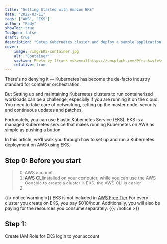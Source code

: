 ```yaml
---
title: "Getting Started with Amazon EKS"
date: "2022-03-11"
tags: ["AWS", "EKS"]
author: "Fady"
showToc: true
TocOpen: false
draft: true
description: "Setup Kubernetes cluster and deploy a sample application in AWS EKS."
cover:
    image: /img/EKS-container.jpg
    alt: "Container"
    caption: Photo by [frank mckenna](https://unsplash.com/@frankiefoto) on [Unsplash](https://unsplash.com)
    relative: true
---
```

There's no denying it — Kubernetes has become the de-facto industry standard for container orchestration.

But Setting up and maintaining Kubernetes clusters to run containerized workloads can be a challenge, especially if you are running it on the cloud. You need to take care of networking, setting up the master node, security and continuous updates and patches.

Fortunately, you can use Elastic Kubernetes Service (EKS), EKS is a managed Kubernetes service that makes running Kubernetes on AWS as simple as pushing a button.

In this article, we’ll walk you through how to set up and run a Kubernetes deployment on AWS using EKS.



## Step 0: Before you start
> 0. AWS account.
> 1. [AWS CLI](https://docs.aws.amazon.com/cli/latest/userguide/getting-started-install.html)installed on your computer, while you can use the AWS Console to create a cluster in EKS, the AWS CLI is easier
> 2.

{{< notice warning >}}
EKS is not included in [AWS Free Tier](https://aws.amazon.com/free/?all-free-tier) For every cluster you create on EKS, you pay $0.10/hour. Additionally, you will also be paying for the resources you consume separately.
{{< /notice >}}
## Step 1:
Create IAM Role for EKS
login to your account

